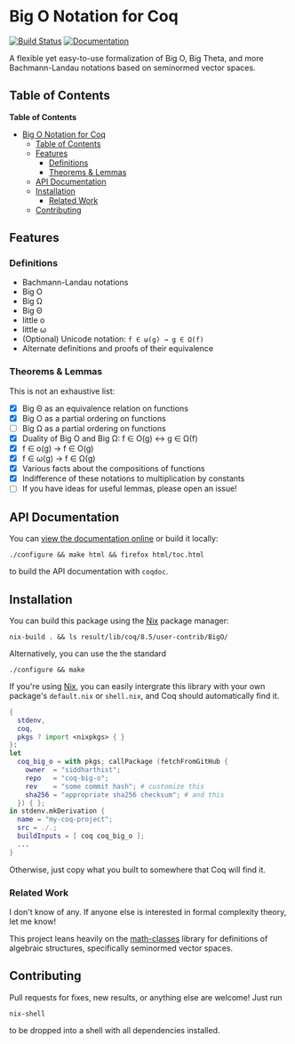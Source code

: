 # Big O Notation for Coq

<!-- Shamelessly stolen readthedocs.io badge -->
[![Build Status](https://travis-ci.org/siddharthist/coq-big-o.svg?branch=master)](https://travis-ci.org/siddharthist/coq-big-o)
[![Documentation](https://readthedocs.org/projects/docs/badge/?version=latest)](https://siddharthist.github.io/coq-big-o/html/toc.html)

A flexible yet easy-to-use formalization of Big O, Big Theta, and more
Bachmann-Landau notations based on seminormed vector spaces.

## Table of Contents

<!-- markdown-toc start - Don't edit this section. Run M-x markdown-toc-generate-toc again -->
**Table of Contents**

- [Big O Notation for Coq](#big-o-notation-for-coq)
    - [Table of Contents](#table-of-contents)
    - [Features](#features)
        - [Definitions](#definitions)
        - [Theorems & Lemmas](#theorems--lemmas)
    - [API Documentation](#api-documentation)
    - [Installation](#installation)
        - [Related Work](#related-work)
    - [Contributing](#contributing)

<!-- markdown-toc end -->

## Features

### Definitions

 - Bachmann-Landau notations
  - Big O
  - Big Ω
  - Big Θ
  - little o
  - little ω
 - (Optional) Unicode notation: `f ∈ ω(g) → g ∈ Ω(f)`
 - Alternate definitions and proofs of their equivalence

### Theorems & Lemmas

This is not an exhaustive list:

 - [x] Big Θ as an equivalence relation on functions
 - [x] Big O as a partial ordering on functions
 - [ ] Big Ω as a partial ordering on functions
 - [x] Duality of Big O and Big Ω: f ∈ O(g) ↔ g ∈ Ω(f)
 - [x] f ∈ o(g) → f ∈ O(g)
 - [x] f ∈ ω(g) → f ∈ Ω(g)
 - [x] Various facts about the compositions of functions
 - [x] Indifference of these notations to multiplication by constants
 - [ ] If you have ideas for useful lemmas, please open an issue!
 <!-- - [ ] little o as a partial ordering on functions? -->
 <!-- - [ ] Big Ω as a partial ordering on functions? -->
 <!-- - [ ] Can O and o be combined into something like a strict order? -->

## API Documentation
You can [view the documentation online][docs] or build it locally:
```
./configure && make html && firefox html/toc.html
```
to build the API documentation with `coqdoc`.

## Installation

You can build this package using the [Nix][nix] package manager:
```
nix-build . && ls result/lib/coq/8.5/user-contrib/BigO/
```
Alternatively, you can use the the standard
```
./configure && make
```

If you're using [Nix][nix], you can easily intergrate this library with your own
package's `default.nix` or `shell.nix`, and Coq should automatically find it.
```nix
{
  stdenv,
  coq,
  pkgs ? import <nixpkgs> { }
}:
let
  coq_big_o = with pkgs; callPackage (fetchFromGitHub {
    owner  = "siddharthist";
    repo   = "coq-big-o";
    rev    = "some commit hash"; # customize this
    sha256 = "appropriate sha256 checksum"; # and this
  }) { };
in stdenv.mkDerivation {
  name = "my-coq-project";
  src = ./.;
  buildInputs = [ coq coq_big_o ];
  ...
}
```
Otherwise, just copy what you built to somewhere that Coq will find it.

### Related Work

I don't know of any. If anyone else is interested in formal complexity theory,
let me know!

This project leans heavily on the [math-classes][math-classes] library for
definitions of algebraic structures, specifically seminormed vector spaces.

## Contributing

Pull requests for fixes, new results, or anything else are welcome! Just run
```
nix-shell
```
to be dropped into a shell with all dependencies installed.
 

[nix]: https://nixos.org/nix/
[docs]: https://siddharthist.github.io/coq-big-o/html/toc.html
[math-classes]: https://github.com/math-classes/math-classes
